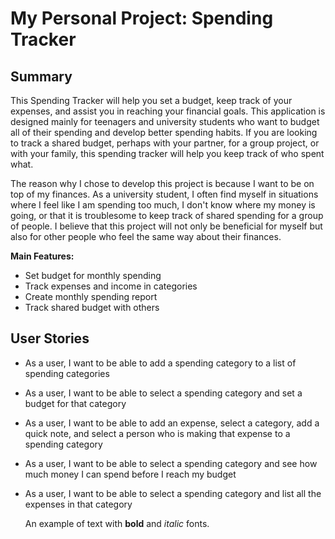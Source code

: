 # My Personal Project: Spending Tracker

## Summary
This Spending Tracker will help you set a budget, keep track of your expenses, and assist you in reaching your financial goals.
This application is designed mainly for teenagers and university students who want to budget all of their spending and develop better spending habits.
If you are looking to track a shared budget, perhaps with your partner, for a group project, or with your family, this spending tracker
will help you keep track of who spent what.

The reason why I chose to develop this project is because I want to be on top of my finances. 
As a university student, I often find myself in situations where I feel like I am spending too much, 
I don't know where my money is going, or that it is troublesome to keep track of shared spending for a group of people.
I believe that this project will not only be beneficial for myself but also for other people who feel the same way about their finances.


**Main Features:**
- Set budget for monthly spending
- Track expenses and income in categories
- Create monthly spending report
- Track shared budget with others

## User Stories
- As a user, I want to be able to add a spending category to a list of spending categories
- As a user, I want to be able to select a spending category and set a budget for that category
- As a user, I want to be able to add an expense, select a category, add a quick note, and select a person who is making that expense to a spending category
- As a user, I want to be able to select a spending category and see how much money I can spend before I reach my budget
- As a user, I want to be able to select a spending category and list all the expenses in that category



  An example of text with **bold** and *italic* fonts.  